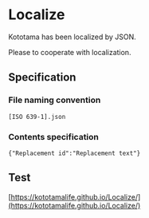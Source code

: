 # Localize

Kototama has been localized by JSON.

Please to cooperate with localization.

## Specification

### File naming convention

    [ISO 639-1].json

### Contents specification

    {"Replacement id":"Replacement text"}

## Test

[https://kototamalife.github.io/Localize/](https://kototamalife.github.io/Localize/)
